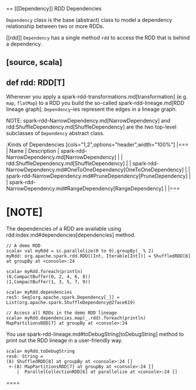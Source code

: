== [[Dependency]] RDD Dependencies

`Dependency` class is the base (abstract) class to model a dependency relationship between two or more RDDs.

[[rdd]]
`Dependency` has a single method `rdd` to access the RDD that is behind a dependency.

[source, scala]
----
def rdd: RDD[T]
----

Whenever you apply a spark-rdd-transformations.md[transformation] (e.g. `map`, `flatMap`) to a RDD you build the so-called spark-rdd-lineage.md[RDD lineage graph]. ``Dependency``-ies represent the edges in a lineage graph.

NOTE: spark-rdd-NarrowDependency.md[NarrowDependency] and rdd:ShuffleDependency.md[ShuffleDependency] are the two top-level subclasses of `Dependency` abstract class.

.Kinds of Dependencies
[cols="1,2",options="header",width="100%"]
|===
| Name | Description
| spark-rdd-NarrowDependency.md[NarrowDependency] |
| rdd:ShuffleDependency.md[ShuffleDependency] |
| spark-rdd-NarrowDependency.md#OneToOneDependency[OneToOneDependency] |
| spark-rdd-NarrowDependency.md#PruneDependency[PruneDependency] |
| spark-rdd-NarrowDependency.md#RangeDependency[RangeDependency] |
|===

[NOTE]
====
The dependencies of a RDD are available using rdd:index.md#dependencies[dependencies] method.

```
// A demo RDD
scala> val myRdd = sc.parallelize(0 to 9).groupBy(_ % 2)
myRdd: org.apache.spark.rdd.RDD[(Int, Iterable[Int])] = ShuffledRDD[8] at groupBy at <console>:24

scala> myRdd.foreach(println)
(0,CompactBuffer(0, 2, 4, 6, 8))
(1,CompactBuffer(1, 3, 5, 7, 9))

scala> myRdd.dependencies
res5: Seq[org.apache.spark.Dependency[_]] = List(org.apache.spark.ShuffleDependency@27ace619)

// Access all RDDs in the demo RDD lineage
scala> myRdd.dependencies.map(_.rdd).foreach(println)
MapPartitionsRDD[7] at groupBy at <console>:24
```

You use spark-rdd-lineage.md#toDebugString[toDebugString] method to print out the RDD lineage in a user-friendly way.

```
scala> myRdd.toDebugString
res6: String =
(8) ShuffledRDD[8] at groupBy at <console>:24 []
 +-(8) MapPartitionsRDD[7] at groupBy at <console>:24 []
    |  ParallelCollectionRDD[6] at parallelize at <console>:24 []
```
====
